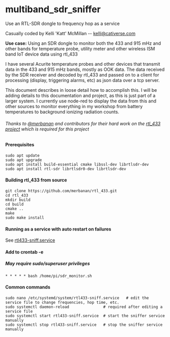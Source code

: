 # multiband_sdr_sniffer
Use an RTL-SDR dongle to frequency hop as a service

Casually coded by Kelli 'Katt' McMillan -- kelli@cativerse.com

**Use case:** Using an SDR dongle to monitor both the 433 and 915 mHz 
and other bands for temperature probe, utility meter and other 
wireless ISM band IoT device data using rtl_433

I have several Acurite temperature probes and other devices that 
transmit data in the 433 and 915 mHz bands, mostly as OOK data. 
The data received by the SDR receiver and decoded by rtl_433 
and passed on to a client for processing (display, triggering alarms, etc) 
as json data over a tcp server.

This document describes in loose detail how to accomplish this.
I will be adding details to this documentation and project, as this is just
part of a larger system. I currently use node-red to display the data from
this and other sources to monitor everything in my workshop from
battery temperatures to background ionizing radiation counts. 


###### Thanks to [@merbanan](https://github.com/merbanan) and contributors for their hard work on the [rtl_433 project](https://github.com/merbanan/rtl_433.git) which is required for this project


#### Prerequisites
```
sudo apt update
sudo apt upgrade
sudo apt install build-essential cmake libssl-dev librtlsdr-dev 
sudo apt install rtl-sdr librtlsdr0-dev librtlsdr-dev
```



#### Building rtl_433 from source
```
git clone https://github.com/merbanan/rtl_433.git
cd rtl_433
mkdir build
cd build
cmake ..
make
sudo make install
```


#### Running as a service with auto restart on failures

See [rtl433-sniff.service](https://github.com/kellimac/multiband_sdr_sniffer/blob/2ad2799d3eb7c22a944593eb7e1c75a818bbe041/rtl433-sniff.service)

#### Add to crontab -e 
##### May require sudo/superuser privileges

`* * * * * bash /home/pi/sdr_monitor.sh`

#### Common commands
```
sudo nano /etc/systemd/system/rtl433-sniff.service   # edit the service file to change frequencies, hop time, etc.
sudo systemctl daemon-reload               # required after editing a service file
sudo systemctl start rtl433-sniff.service  # start the sniffer service manually
sudo systemctl stop rtl433-sniff.service   # stop the sniffer service manually
```



